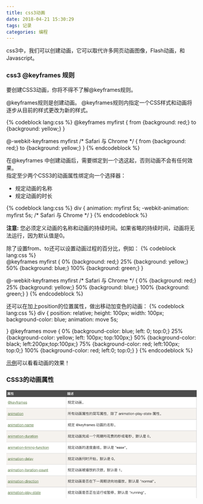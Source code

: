 ```yaml
---
title: css3动画
date: 2018-04-21 15:30:29
tags: 记录
categories: 编程
---
```


css3中，我们可以创建动画，它可以取代许多网页动画图像，Flash动画，和Javascript。  
<!--more-->
### css3 @keyframes 规则  

要创建CSS3动画，你将不得不了解@keyframes规则。

@keyframes规则是创建动画。 @keyframes规则内指定一个CSS样式和动画将逐步从目前的样式更改为新的样式。  

{% codeblock lang:css %}
@keyframes myfirst
{
    from {background: red;}
    to {background: yellow;}
}

@-webkit-keyframes myfirst /* Safari 与 Chrome */
{
    from {background: red;}
    to {background: yellow;}
}
{% endcodeblock %}  

在@keyframes 中创建动画后，需要绑定到一个选这起，否则动画不会有任何效果。  
指定至少两个CSS3的动画属性绑定向一个选择器：  

* 规定动画的名称  
* 规定动画的时长  

{% codeblock lang:css %}
div
{
    animation: myfirst 5s;
    -webkit-animation: myfirst 5s; /* Safari 与 Chrome */
}
{% endcodeblock %}   

**注意:** 您必须定义动画的名称和动画的持续时间。如果省略的持续时间，动画将无法运行，因为默认值是0。 

除了设置from、to还可以设置动画过程的百分比，例如：
{% codeblock lang:css %}  
@keyframes myfirst
{
    0%   {background: red;}
    25%  {background: yellow;}
    50%  {background: blue;}
    100% {background: green;}
}

@-webkit-keyframes myfirst /* Safari 与 Chrome */
{
    0%   {background: red;}
    25%  {background: yellow;}
    50%  {background: blue;}
    100% {background: green;}
}
{% endcodeblock %}  

还可以在加上position的位置属性，做出移动加变色的动画：
{% codeblock lang:css %}
div {
  position: relative;
  height: 100px;
  width: 100px;
  background-color: blue;
  animation: move 5s;

}
@keyframes move {
  0% {background-color: blue; left: 0; top:0;}
  25% {background-color: yellow; left: 100px; top:100px;}
  50% {background-color: black; left:200px;top:100px;}
  75% {background-color: red; left:100px; top:0;}
  100% {background-color: red; left:0; top:0;}
}
{% endcodeblock %}  

[示例](https://jsfiddle.net/caogu/5dm7ptL0/9/)可以看看动画的效果！  

### CSS3的动画属性  
![属性截图](css3动画/animation属性.png)



